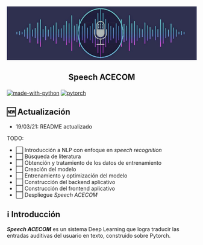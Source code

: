 <p align="center">
    <br>
    <img src="src/portada.jpeg"/>
    </a>
    <br>
</p>

<h2 align="center">
<p>Speech ACECOM</p>
</h2>

[![made-with-python](https://img.shields.io/badge/Made%20with-Python-1f425f.svg)](https://www.python.org/)
[![pytorch](https://img.shields.io/badge/PyTorch-1.7-EE4C2C.svg?style=flat&logo=pytorch)](https://pytorch.org)

## 🆕 Actualización
- 19/03/21: README actualizado

 TODO:
- ⬜️ Introducción a NLP con enfoque en *speech recognition*
- ⬜ Búsqueda de literatura
- ⬜️ Obtención y tratamiento de los datos de entrenamiento
- ⬜️ Creación del modelo
- ⬜️ Entrenamiento y optimización del modelo
- ⬜️ Construcción del backend aplicativo
- ⬜️ Construcción del frontend aplicativo
- ⬜️ Despliegue *Speech ACECOM*

## ℹ️ Introducción
***Speech ACECOM*** es un sistema Deep Learning que logra traducir las entradas auditivas del usuario en texto, construido sobre Pytorch. 